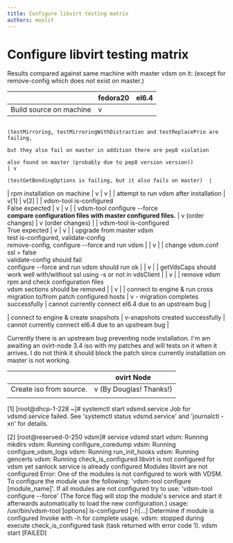```yaml
---
title: Configure libvirt testing matrix
authors: moolit
---
```


# Configure libvirt testing matrix

Results compared against same machine with master vdsm on it: (except for remove-config which does not exist on master.)

|                                                                           | fedora20                                                                      | el6.4                                                           |
|---------------------------------------------------------------------------|-------------------------------------------------------------------------------|-----------------------------------------------------------------|
| Build source on machine                                                   | v                                                                             
                                                                             (testMirroring, testMirroringWithDistraction and testReplacePrio are failing,  
                                                                              but they also fail on master in addition there are pep8 violation             
                                                                             also found on master (probably due to pep8 version version))                   | v                                                               
                                                                                                                                                             (testGetBondingOptions is failing, but it also fails on master)  |
| rpm installation on machine                                               | v                                                                             | v                                                               |
| attempt to run vdsm after installation                                    | v[1]                                                                          | v[2]                                                            |
| vdsm-tool is-configured                                                   
 False expected                                                             | v                                                                             | v                                                               |
| vdsm-tool configure --force                                               
  **compare configuration files with master configured files.**             | v (order changes)                                                             | v (order changes)                                               |
| vdsm-tool is-configured                                                   
 True expected                                                              | v                                                                             | v                                                               |
| upgrade from master vdsm                                                  
 test is-configured, validate-config                                        
  remove-config, configure --force and run vdsm                             |                                                                               | v                                                               |
| change vdsm.conf ssl = false                                              
 validate-config should fail                                                
  configure --force and run vdsm should run ok                              |                                                                               | v                                                               |
| getVdsCaps should work well with/without ssl using -s or not in vdsClient |                                                                               | v                                                               |
| remove vdsm rpm and check configuration files                             
  vdsm sections should be removed                                           |                                                                               | v                                                               |
| connect to engine & run cross migration to/from patch configured hosts    | v - migration completes successfully                                          | cannot currently connect el6.4 due to an upstream bug           |

| connect to engine & create snapshots                                      | v-snapshots created successfully                                              | cannot currently connect el6.4 due to an upstream bug           |

Currently there is an upstream bug preventing node installation. I'm am awaiting an ovirt-node 3.4 iso with my patches and will tests on it when it arrives. I do not think it should block the patch since currently installation on master is not working.

|                         | ovirt Node              |
|-------------------------|-------------------------|
| Create iso from source. | v (By Douglas! Thanks!) |
|                         |                         |

<references/>

[1] [root@dhcp-1-228 ~]# systemctl start vdsmd.service
Job for vdsmd.service failed. See 'systemctl status vdsmd.service' and 'journalctl -xn' for details.

[2] [root@reserved-0-250 vdsm]# service vdsmd start
vdsm: Running mkdirs
vdsm: Running configure_coredump
vdsm: Running configure_vdsm_logs
vdsm: Running run_init_hooks
vdsm: Running gencerts
vdsm: Running check_is_configured
libvirt is not configured for vdsm yet
sanlock service is already configured
Modules libvirt are not configured
Error:
One of the modules is not configured to work with VDSM.
To configure the module use the following:
'vdsm-tool configure [module_name]'.
If all modules are not configured try to use:
'vdsm-tool configure --force'
(The force flag will stop the module's service and start it
afterwards automatically to load the new configuration.)
usage:
 /usr/bin/vdsm-tool [options] is-configured [-h|...]
 Determine if module is configured
 Invoke with -h for complete usage.
 vdsm: stopped during execute check_is_configured task (task returned with error code 1).
vdsm start [FAILED]
